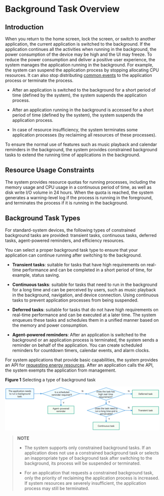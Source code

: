 <!--RP1-->
# Background Task Overview<!--RP1End-->


## Introduction

When you return to the home screen, lock the screen, or switch to another application, the current application is switched to the background. If the application continues all the activities when running in the background, the power consumption of the device may be high and the UI may freeze. To reduce the power consumption and deliver a positive user experience, the system manages the application running in the background. For example, the system can suspend the application process by stopping allocating CPU resources. It can also stop distributing [common events](../basic-services/common-event/common-event-overview.md) to the application process or terminate the process.

- After an application is switched to the background for a short period of time (defined by the system), the system suspends the application process.

- After an application running in the background is accessed for a short period of time (defined by the system), the system suspends the application process.

- In case of resource insufficiency, the system terminates some application processes (by reclaiming all resources of these processes).

To ensure the normal use of features such as music playback and calendar reminders in the background, the system provides constrained background tasks to extend the running time of applications in the background.

## Resource Usage Constraints
The system provides resource quotas for running processes, including the memory usage and CPU usage in a continuous period of time, as well as disk write I/O volume in 24 hours. When the quota is reached, the system generates a warning-level log if the process is running in the foreground, and terminates the process if it is running in the background.

## Background Task Types

For standard-system devices, the following types of constrained background tasks are provided: transient tasks, continuous tasks, deferred tasks, agent-powered reminders, and efficiency resources.

You can select a proper background task type to ensure that your application can continue running after switching to the background.

- **Transient tasks**: suitable for tasks that have high requirements on real-time performance and can be completed in a short period of time, for example, status saving.

- **Continuous tasks**: suitable for tasks that need to run in the background for a long time and can be perceived by users, such as music playback in the background, navigation, and device connection. Using continuous tasks to prevent application processes from being suspended.

- **Deferred tasks**: suitable for tasks that do not have high requirements on real-time performance and can be executed at a later time. The system enqueues these tasks and schedules them in a unified manner based on the memory and power consumption.

- **Agent-powered reminders**: After an application is switched to the background or an application process is terminated, the system sends a reminder on behalf of the application. You can create scheduled reminders for countdown timers, calendar events, and alarm clocks.

<!--Del-->
For system applications that provide basic capabilities, the system provides an API for [requesting energy resources](efficiency-resource-request.md). After an application calls the API, the system exempts the application from management.<!--DelEnd-->

**Figure 1** Selecting a type of background task

![bgtask_choice](figures/bgtask_choice.png)


> **NOTE**
>
> - The system supports only constrained background tasks. If an application does not use a constrained background task or selects an inappropriate type of background task after switching to the background, its process will be suspended or terminated.
> 
> - For an application that requests a constrained background task, only the priority of reclaiming the application process is increased. If system resources are severely insufficient, the application process may still be terminated.
